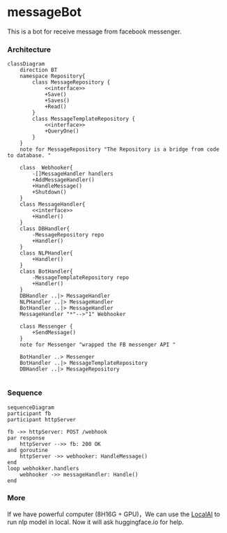 # messageBot


This is a bot for receive message from facebook messenger.


### Architecture

```mermaid
classDiagram
    direction BT
    namespace Repository{
        class MessageRepository {
            <<interface>>
            +Save()
            +Saves()
            +Read()
        }
        class MessageTemplateRepository {
            <<interface>>
            +QueryOne()
        }
    }
    note for MessageRepository "The Repository is a bridge from code to database. "
    
    class  Webhooker{
        -[]MessageHandler handlers
        +AddMessageHandler()
        +HandleMessage()
        +Shutdown()
    }
    class MessageHandler{
        <<interface>>
        +Handler()
    }
    class DBHandler{
        -MessageRepository repo
        +Handler()
    }
    class NLPHandler{
        +Handler()
    }
    class BotHandler{
        -MessageTemplateRepository repo
        +Handler()
    }
    DBHandler ..|> MessageHandler
    NLPHandler ..|> MessageHandler
    BotHandler ..|> MessageHandler
    MessageHandler "*"-->"1" Webhooker
    
    class Messenger {
        +SendMessage()
    }
    note for Messenger "wrapped the FB messenger API "

    BotHandler ..> Messenger
    BotHandler ..|> MessageTemplateRepository
    DBHandler ..|> MessageRepository
    
```

### Sequence

```mermaid
sequenceDiagram
participant fb 
participant httpServer

fb ->> httpServer: POST /webhook
par response
    httpServer -->> fb: 200 OK
and goroutine
    httpServer ->> webhooker: HandleMessage()
end
loop webhokker.handlers
    webhooker ->> messageHandler: Handle()
end
```

### More

If we have powerful computer (8H16G + GPU)，We can use the [LocalAI](https://localai.io/) to run nlp model in local.
Now it will ask huggingface.io for help. 